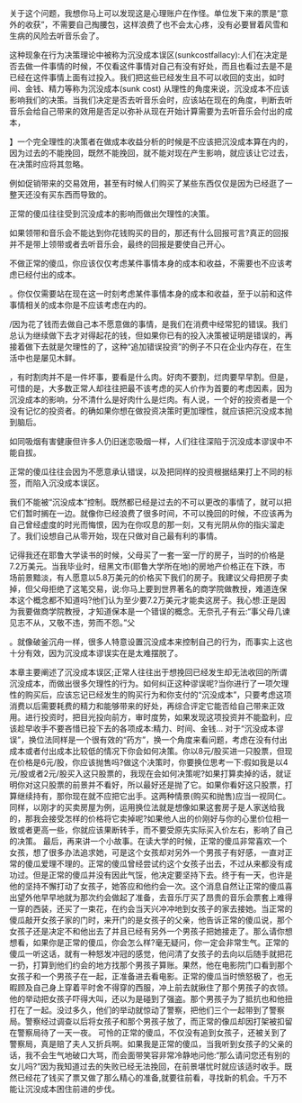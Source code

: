 关于这个问题，我想你马上可以发现这是心理账户在作怪。单位发下来的票是“意外的收获”，不需要自己掏腰包，这样浪费了也不会太心疼，没有必要冒着风雪和生病的风险去听音乐会了。

这种现象在行为决策理论中被称为沉没成本误区(sunkcostfallacy):人们在决定是否去做一件事情的时候，不仅看这件事情对自己有没有好处，而且也看过去是不是已经在这件事情上面有过投入。我们把这些已经发生且不可以收回的支出，如时间、金钱、精力等称为沉没成本(sunk cost)
从理性的角度来说，沉没成本不应该影响我们的决策。当我们决定是否去听音乐会时，应该站在现在的角度，判断去听音乐会给自己带来的效用是否足以弥补从现在开始计算需要为去听音乐会付出的成本，

】一个完全理性的决策者在做成本收益分析的时候是不应该把沉没成本算在内的，因为过去的不能挽回，既然不能挽回，就不能对现在产生影响，就应该让它过去，在决策时应将其忽略。

例如促销带来的交易效用，甚至有时候人们购买了某些东西仅仅是因为已经逛了一整天还没有买东西而导致的。

正常的傻瓜往往受到沉没成本的影响而做出欠理性的决策。

如果领带和音乐会不能达到你花钱购买的目的，那还有什么回报可言?真正的回报并不是带上领带或者去听音乐会，最终的回报是要使自己开心。

不做正常的傻瓜，你应该仅仅考虑某件事情本身的成本和收益，不需要也不应该考虑已经付出的成本。

。你仅仅需要站在现在这一时刻考虑某件事情本身的成本和收益，至于以前和这件事情相关的成本你是不应该考虑在内的。

/因为花了钱而去做自己本不愿意做的事情，是我们在消费中经常犯的错误。我们总认为继续做下去才对得起花的钱，但如果你已有的投入决策被证明是错误的，再接着做下去就是欠理性的了，这种“追加错误投资”的例子不只在企业内存在，在生活中也是屡见木鲜。

，有时割肉并不是一件坏事，要看是什么肉。好肉不要割，烂肉要早早割。但是，可惜的是，大多数正常人却往往把最不该考虑的买人价作为首要的考虑因素，因为沉没成本的影响，分不清什么是好肉什么是烂肉。有人说，一个好的投资者是一个没有记忆的投资者。的确如果你想在做投资决策时更加理性，就应该把沉没成本抛到脑后。

如同吸烟有害健康但许多人仍旧迷恋吸烟一样，人们往往深陷于沉没成本谬误中不能自拔。

正常的傻瓜往往会因为不愿意承认错误，以及把同样的投资根据结果打上不同的标签，而陷入沉没成本误区。

我们不能被“沉没成本”控制。既然都已经是过去的不可以更改的事情了，就可以把它们暂时搁在一边。就像你已经浪费了很多时间，不可以挽回的时候，不应该再为自己曾经虚度的时光而悔恨，因为在你叹息的那一刻，又有光阴从你的指尖溜走了。我们设想自己从零开始，现在只做对自己最有利的事情。

记得我还在耶鲁大学读书的时候，父母买了一套一室一厅的房子，当时的价格是7.2万美元。当我毕业时，纽黑文市(耶鲁大学所在地)的房地产价格正在下跌，市场前景黯淡，有人愿意以5.8万美元的价格买下我们的房子。我建议父母把房子卖掉，但父母拒绝了这笔交易，说:你马上要到世界著名的商学院做教授，难道连保本这个概念都不知道吗?他们认为至少要7.2万美元才能卖这房子。我心想:正是因为我要做商学院教授，才知道保本是一个错误的概念。无奈孔子有云:“事父母几谏见志不从，又敬不违，劳而不怨。”父

。就像破釜沉舟一样，很多人特意设置沉没成本来控制自己的行为，而事实上这也十分有效，因为沉没成本谬误实在是太难摆脱了。

本章主要阐述了沉没成本误区;正常人往往出于想挽回已经发生却无法收回的所谓沉没成本，而做出很多欠理性的行为。如何纠正这种谬误呢?当你进行了一项欠理性的购买后，应该忘记已经发生的购买行为和你支付的“沉没成本”，只要考虑这项消费以后需要耗费的精力和能够带来的好处，再综合评定它能否给自己带来正效用。进行投资时，把目光投向前方，审时度势，如果发现这项投资并不能盈利，应该趁早收手不要吝惜已投下去的各项成本:精力、时间、金钱…
对于“沉没成本谬误”，换位法同样是一个很有效的“药方”，换一个角度来看问题，考虑在没有付出成本或者付出成本比较低的情况下你会如何决策。你以8元/股买进一只股票，但现在价格是6元/股，你应该抛售吗?做这个决策时，你要换位思考一下:假如我是以4元/股或者2元/股买入这只股票的，我现在会如何决策呢?如果打算卖掉的话，就证明你对这只股票的前景并不看好，所以最好还是抛了它。如果你看好这只股票，打算继续持有，那你现在就不应把它出手。这两种情景(购买和抛售)应当一视同仁。同样，以刚才的买卖房屋为例，运用换位法就是想像如果这套房子是人家送给我的，那我会接受怎样的价格将它卖掉呢?如果他人出的价刚好与你的心里价位相一致或者更高一些，你就应该果断转手，而不要受原先实际买入价左右，影响了自己的决策。
最后，再来讲一个小故事。在读大学的时候，正常的傻瓜非常喜欢一个女孩，想了很多办法追求她，可是这个女孩却对另外一个男孩子有好感，一直对正常的傻瓜爱理不理的。正常的傻瓜曾经尝试约这个女孩子出去，不过从来都没有成功过。但是正常的傻瓜并没有因此气馁，他决定要坚持下去。终于有一天，也许是他的坚持不懈打动了女孩子，她答应和他约会一次。这个消息自然让正常的傻瓜喜出望外他早早地就为那次约会做起了准备，去音乐厅买了昂贵的音乐会票套上难得一穿的西装，还买了一束花，在约会当天兴冲冲地到女孩子的家去接她。当正常的傻瓜敲开女孩子家的门时，来开门的是女孩子的父亲，他告诉正常的傻瓜说，那个女孩子还是决定不和他出去了并且已经有另外一个男孩子把她接走了。那么请你想想看，如果你是正常的傻瓜，你会怎么样?毫无疑问，你一定会非常生气。正常的傻瓜一听这话，就有一种怒发冲冠的感觉，他问清了女孩子的去向以后随手就把花一扔，打算到他们约会的地方找那个男孩子算账。果然，他在电影院门口看到那个女孩子和一个男孩子在一起，正准备进去看电影。正常的傻瓜当时愤怒极了，也无暇顾及自己身上穿着平时舍不得穿的西服，冲上前去就揪住了那个男孩子的衣领。他的举动把女孩子吓得大叫，还以为是碰到了强盗。那个男孩子为了抵抗也和他扭打在了一起。没过多久，他们的举动就惊动了警察，把他们三个一起带到了警察局。警察经过调查以后将女孩子和那个男孩子放了，而正常的像瓜却因打架被扣留在警察局待了一天一夜。
可怜的正常的傻瓜，不仅没有追到女孩子，还被关到了警察局，真是赔了夫人又折兵啊。如果我是正常的傻瓜，当我听到女孩子的父亲的话，我不会生气地破口大骂，而会面带笑容非常冷静地问他:“那么请问您还有别的女儿吗?”因为我知道过去的失败已经无法挽回，在前景堪忧时就应该适时收手。既然已经花了钱买了票又做了那么精心的准备,就要往前看，寻找新的机会。千万不能让沉没成本困住前进的步伐。